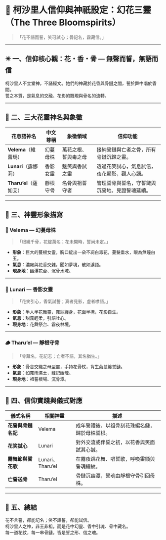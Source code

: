 # 🌺 柯沙里人信仰與神祇設定：幻花三靈（The Three Bloomspirits）

>「花不語而誓，笑可試心；骨記名，霧藏信。」

---

## ✴️ 一、信仰核心觀：花・香・骨 — 無聲而誓，無語而信

柯沙里人不立堂神，不誦經文。她們的神藏於花香與骨鏈之間，誓於舞中唱於香間。  
誓之本質，是氣息的交融、花影的飄現與骨名的流轉。

---

## 🌸 二、三大花靈神名與象徵

| 花息語神名 | 中文尊稱 | 象徵領域 | 信仰功能 |
|------------|------------|------------|--------------|
| **Velema**（維蕾瑪） | 幻蔓母株 | 萬花之根、誓與毒之母 | 接納誓鏈與亡者之骨，所有骨鏈沉歸之靈。 |
| **Lunari**（露娜莉） | 香影女靈 | 魅笑與香試之靈 | 透過花笑試心，氣息試信，夜花顯影，觀人心語。 |
| **Tharu’el**（薩如艾） | 靜根守骨 | 名骨與祖誓守者 | 管理誓骨與誓名，守誓鏈與沉誓地，見證誓魂延續。 |

---

## 🌿 三、神靈形象描寫

### 🌿 Velema — 幻蔓母株  
>「根繞千骨，花綻萬名；花未開時，誓尚未定。」

- **形象**：巨大的蔓根女靈，胸口綻出一朵不凋白毒花，蔓髮垂水，眼為無瞳白玉。
- **氣息**：濃霧與花香交雜，聞如夢境，散如淚語。
- **現身地**：幽潭花台、沉骨水域。

---

### 🌸 Lunari — 香影女靈  
>「花笑引心，香氣試誓；真者見影，虛者噤語。」

- **形象**：半人半花舞靈，霧紗纏身，花面半掩，花影自生。
- **氣息**：甜霧輕柔，引語吐心。
- **現身地**：花舞祭台、霧夜林境。

---

### 🪵 Tharu’el — 靜根守骨  
>「骨藏名，花記志；亡者不語，其名猶生。」

- **形象**：骨蔓交織之母型靈，手持花骨杖，背生繭蔓纏誓鏈。
- **氣息**：如霧雨濕土，藏記幽魂。
- **現身地**：祖誓根場、沉骨潭。

---

## 🌺 四、信仰實踐與儀式對應

| 儀式名稱 | 相關神靈 | 描述 |
|----------|----------|--------|
| **花誓與骨鏈名記** | Velema | 成年誓禮後，以祖骨刻花珠編名鏈，歸於母株誓根。 |
| **花笑試心** | Lunari | 對外交流或伴誓之初，以花香與笑面試其心誠。 |
| **霧舞節與誓花歌** | Lunari、Tharu’el | 在霧夜跳花舞、唱誓歌，呼喚靈顯與誓魂續紋。 |
| **亡誓送骨** | Tharu’el | 骨鏈沉幽潭，誓魂由靜根守骨引回母株。 |

---

## 🌷 五、總結

花不言誓，卻能記名；笑不語誓，卻能試信。  
柯沙里人之神，非王非祖，而是花中幻靈、香中引魂、骨中藏名。  
每一道花紋，每一串骨鏈，皆是誓之形、信之魂。

